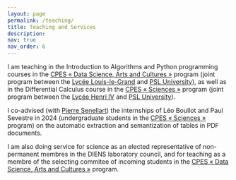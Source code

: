 ```yaml
---
layout: page
permalink: /teaching/
title: Teaching and Services
description: 
nav: true
nav_order: 6
---
```


I am teaching in the Introduction to Algorithms and Python programming courses in the <a href='https://psl.eu/formation/cpes-psl-louis-le-grand'>CPES « Data Science, Arts and Cultures »</a> program (joint program between the <a href='https://louislegrand.fr/'>Lycée Louis-le-Grand</a> and <a href='https://psl.eu/'>PSL University</a>), as well as in the Differential Calculus course in the <a href='https://psl.eu/formation/cpes-psl-henri-IV'>CPES « Sciences »</a> program (joint program between the <a href='https://lycee-henri4.com/'>Lycée Henri IV</a> and <a href='https://psl.eu/'>PSL University</a>).

I co-advised (with <a href='https://pierre.senellart.com/'>Pierre Senellart</a>) the internships of Léo Boullot and Paul Sevestre in 2024 (undergraduate students in the <a href='https://psl.eu/formation/cpes-psl-henri-IV'>CPES « Sciences »</a> program) on the automatic extraction and semantization of tables in PDF documents.

I am also doing service for science as an elected representative of non-permanent membres in the DIENS laboratory council, and for teaching as a membre of the selecting commitee of incoming students in the <a href='https://psl.eu/formation/cpes-psl-louis-le-grand'>CPES « Data Science, Arts and Cultures »</a> program.